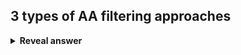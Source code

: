 ## 3 types of AA filtering approaches
<details>
<summary><b>Reveal answer</b></summary>
- no filtering<br>- pre-filtering: simulation<br>- post-filtering: approximation
</details>

